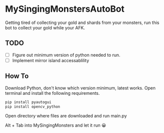 # MySingingMonstersAutoBot
Getting tired of collecting your gold and shards from your monsters, run this bot to collect your gold while your AFK.

## TODO
-[ ] Figure out minimum version of python needed to run.
-[ ] Implement mirror island accessablility

## How To
Download Python, don't know which version minimum, latest works.
Open terminal and install the following requirements.
```Bash
pip install pyautogui
pip install opencv_python
```
Open directory where files are downloaded and run main.py

Alt + Tab into MySingingMonsters and let it run 😀